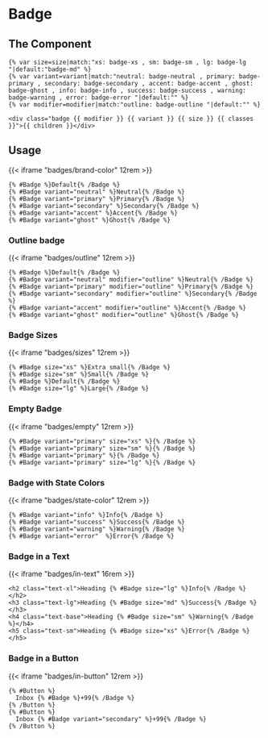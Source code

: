 # Badge

## The Component

```django {filename="badge.html"}
{% var size=size|match:"xs: badge-xs , sm: badge-sm , lg: badge-lg "|default:"badge-md" %}
{% var variant=variant|match:"neutral: badge-neutral , primary: badge-primary , secondary: badge-secondary , accent: badge-accent , ghost: badge-ghost , info: badge-info , success: badge-success , warning: badge-warning , error: badge-error "|default:"" %}
{% var modifier=modifier|match:"outline: badge-outline "|default:"" %}

<div class="badge {{ modifier }} {{ variant }} {{ size }} {{ classes }}">{{ children }}</div>
```

## Usage

{{< iframe "badges/brand-color" 12rem >}}

```django
{% #Badge %}Default{% /Badge %}
{% #Badge variant="neutral" %}Neutral{% /Badge %}
{% #Badge variant="primary" %}Primary{% /Badge %}
{% #Badge variant="secondary" %}Secondary{% /Badge %}
{% #Badge variant="accent" %}Accent{% /Badge %}
{% #Badge variant="ghost" %}Ghost{% /Badge %}
```

### Outline badge

{{< iframe "badges/outline" 12rem >}}

```django
{% #Badge %}Default{% /Badge %}
{% #Badge variant="neutral" modifier="outline" %}Neutral{% /Badge %}
{% #Badge variant="primary" modifier="outline" %}Primary{% /Badge %}
{% #Badge variant="secondary" modifier="outline" %}Secondary{% /Badge %}
{% #Badge variant="accent" modifier="outline" %}Accent{% /Badge %}
{% #Badge variant="ghost" modifier="outline" %}Ghost{% /Badge %}
```

### Badge Sizes

{{< iframe "badges/sizes" 12rem >}}

```django
{% #Badge size="xs" %}Extra small{% /Badge %}
{% #Badge size="sm" %}Small{% /Badge %}
{% #Badge %}Default{% /Badge %}
{% #Badge size="lg" %}Large{% /Badge %}
```

### Empty Badge

{{< iframe "badges/empty" 12rem >}}

```django
{% #Badge variant="primary" size="xs" %}{% /Badge %}
{% #Badge variant="primary" size="sm" %}{% /Badge %}
{% #Badge variant="primary" %}{% /Badge %}
{% #Badge variant="primary" size="lg" %}{% /Badge %}
```

### Badge with State Colors

{{< iframe "badges/state-color" 12rem >}}

```django
{% #Badge variant="info" %}Info{% /Badge %}
{% #Badge variant="success" %}Success{% /Badge %}
{% #Badge variant="warning" %}Warning{% /Badge %}
{% #Badge variant="error"  %}Error{% /Badge %}
```

### Badge in a Text

{{< iframe "badges/in-text" 16rem >}}

```django
<h2 class="text-xl">Heading {% #Badge size="lg" %}Info{% /Badge %}</h2>
<h3 class="text-lg">Heading {% #Badge size="md" %}Success{% /Badge %}</h3>
<h4 class="text-base">Heading {% #Badge size="sm" %}Warning{% /Badge %}</h4>
<h5 class="text-sm">Heading {% #Badge size="xs" %}Error{% /Badge %}</h5>
```

### Badge in a Button

{{< iframe "badges/in-button" 12rem >}}

```django
{% #Button %}
  Inbox {% #Badge %}+99{% /Badge %}
{% /Button %}
{% #Button %}
  Inbox {% #Badge variant="secondary" %}+99{% /Badge %}
{% /Button %}
```